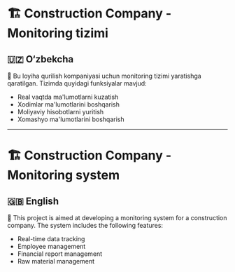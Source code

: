 # 🏗️ Construction Company - Monitoring tizimi

## 🇺🇿 O‘zbekcha

🎯 Bu loyiha qurilish kompaniyasi uchun monitoring tizimi yaratishga qaratilgan. Tizimda quyidagi funksiyalar mavjud:

- Real vaqtda ma'lumotlarni kuzatish
- Xodimlar ma'lumotlarini boshqarish
- Moliyaviy hisobotlarni yuritish
- Xomashyo ma'lumotlarini boshqarish

---

# 🏗️ Construction Company - Monitoring system

## 🇬🇧 English

🎯 This project is aimed at developing a monitoring system for a construction company. The system includes the following features:

- Real-time data tracking
- Employee management
- Financial report management
- Raw material management
